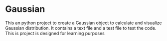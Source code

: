 # Gaussian
This an python project to create a Gaussian object to calculate and visualize Gaussian distribution.
It contains a text file and a test file to test the code.
This is project is designed for learning purposes
